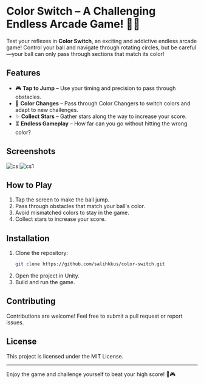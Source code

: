 # Color Switch – A Challenging Endless Arcade Game! 🎨✨

Test your reflexes in **Color Switch**, an exciting and addictive endless arcade game! Control your ball and navigate through rotating circles, but be careful—your ball can only pass through sections that match its color!

## Features

- 🎮 **Tap to Jump** – Use your timing and precision to pass through obstacles.
- 🌈 **Color Changes** – Pass through Color Changers to switch colors and adapt to new challenges.
- ✨ **Collect Stars** – Gather stars along the way to increase your score.
- ⏳ **Endless Gameplay** – How far can you go without hitting the wrong color?

## Screenshots
![cs](https://github.com/user-attachments/assets/a8a5685d-f43e-4232-aa6a-7619460d2081)
![cs1](https://github.com/user-attachments/assets/620465d7-ec6a-4330-8f68-a3179a3d4a4e)


## How to Play
1. Tap the screen to make the ball jump.
2. Pass through obstacles that match your ball's color.
3. Avoid mismatched colors to stay in the game.
4. Collect stars to increase your score.

## Installation
1. Clone the repository:
   ```sh
   git clone https://github.com/salihkkus/color-switch.git
   ```
2. Open the project in Unity.
3. Build and run the game.

## Contributing
Contributions are welcome! Feel free to submit a pull request or report issues.

## License
This project is licensed under the MIT License.

---
Enjoy the game and challenge yourself to beat your high score! 🚀🎮

